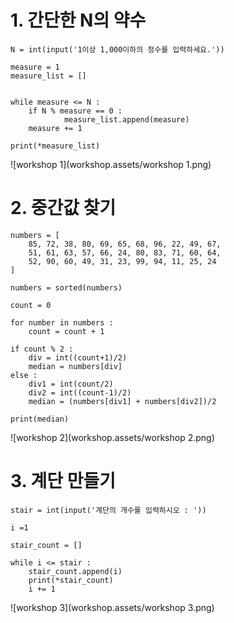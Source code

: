 # 1. 간단한 N의 약수

```
N = int(input('1이상 1,000이하의 정수를 입력하세요.'))

measure = 1
measure_list = []


while measure <= N :
    if N % measure == 0 :
            measure_list.append(measure)
    measure += 1

print(*measure_list)
```

![workshop 1](workshop.assets/workshop 1.png)

# 2. 중간값 찾기

```
numbers = [
    85, 72, 38, 80, 69, 65, 68, 96, 22, 49, 67,
    51, 61, 63, 57, 66, 24, 80, 83, 71, 60, 64,
    52, 90, 60, 49, 31, 23, 99, 94, 11, 25, 24
]

numbers = sorted(numbers)

count = 0

for number in numbers :
    count = count + 1

if count % 2 :
    div = int((count+1)/2)
    median = numbers[div]
else :
    div1 = int(count/2)
    div2 = int((count-1)/2)
    median = (numbers[div1] + numbers[div2])/2

print(median)
```

![workshop 2](workshop.assets/workshop 2.png)

# 3. 계단 만들기

```
stair = int(input('계단의 개수를 입력하시오 : '))

i =1

stair_count = []

while i <= stair :
    stair_count.append(i)
    print(*stair_count)
    i += 1
```

![workshop 3](workshop.assets/workshop 3.png)

